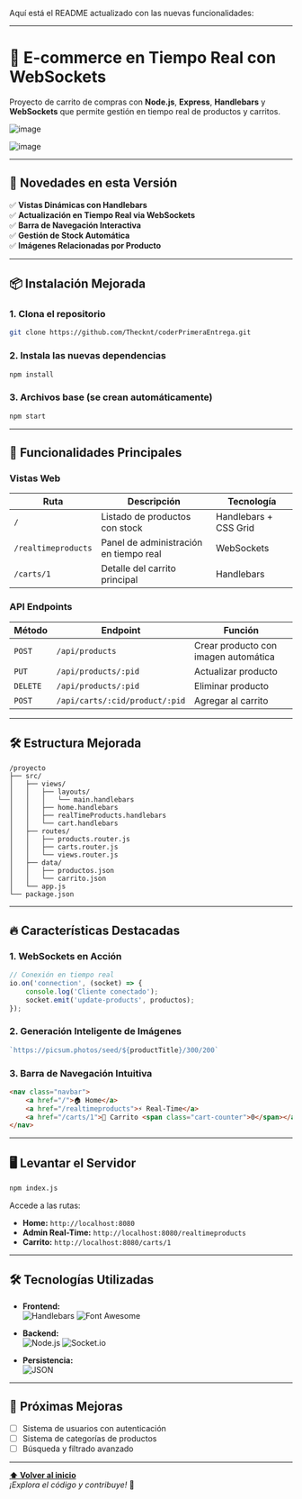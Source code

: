 Aquí está el README actualizado con las nuevas funcionalidades:

---

# 🚀 E-commerce en Tiempo Real con WebSockets

Proyecto de carrito de compras con **Node.js**, **Express**, **Handlebars** y **WebSockets** que permite gestión en tiempo real de productos y carritos.

![image](https://github.com/user-attachments/assets/1f290346-cd35-4bfe-9879-5f3db4a6b2ef)

![image](https://github.com/user-attachments/assets/4fad921e-3258-4132-a99c-bfd181f5cfc3)

---

## 🌟 Novedades en esta Versión

✅ **Vistas Dinámicas con Handlebars**  
✅ **Actualización en Tiempo Real via WebSockets**  
✅ **Barra de Navegación Interactiva**  
✅ **Gestión de Stock Automática**  
✅ **Imágenes Relacionadas por Producto**

---

## 📦 Instalación Mejorada

### 1. Clona el repositorio
```bash
git clone https://github.com/Thecknt/coderPrimeraEntrega.git
```

### 2. Instala las nuevas dependencias
```bash
npm install
```

### 3. Archivos base (se crean automáticamente)
```bash
npm start
```

---

## 🚀 Funcionalidades Principales

### Vistas Web
| Ruta | Descripción | Tecnología |
|------|-------------|------------|
| `/` | Listado de productos con stock | Handlebars + CSS Grid |
| `/realtimeproducts` | Panel de administración en tiempo real | WebSockets |
| `/carts/1` | Detalle del carrito principal | Handlebars |

### API Endpoints
| Método | Endpoint | Función |
|--------|----------|---------|
| `POST` | `/api/products` | Crear producto con imagen automática |
| `PUT` | `/api/products/:pid` | Actualizar producto |
| `DELETE` | `/api/products/:pid` | Eliminar producto |
| `POST` | `/api/carts/:cid/product/:pid` | Agregar al carrito |

---

## 🛠️ Estructura Mejorada

```
/proyecto
├── src/
│   ├── views/
│   │   ├── layouts/
│   │   │   └── main.handlebars
│   │   ├── home.handlebars
│   │   ├── realTimeProducts.handlebars
│   │   └── cart.handlebars
│   ├── routes/
│   │   ├── products.router.js
│   │   ├── carts.router.js
│   │   └── views.router.js
│   ├── data/
│   │   ├── productos.json
│   │   └── carrito.json
│   └── app.js
└── package.json
```

---

## 🔥 Características Destacadas

### 1. WebSockets en Acción
```javascript
// Conexión en tiempo real
io.on('connection', (socket) => {
    console.log('Cliente conectado');
    socket.emit('update-products', productos);
});
```

### 2. Generación Inteligente de Imágenes
```javascript
`https://picsum.photos/seed/${productTitle}/300/200`
```

### 3. Barra de Navegación Intuitiva
```html
<nav class="navbar">
    <a href="/">🏠 Home</a>
    <a href="/realtimeproducts">⚡ Real-Time</a>
    <a href="/carts/1">🛒 Carrito <span class="cart-counter">0</span></a>
</nav>
```

---

## 🖥️ Levantar el Servidor

```bash
npm index.js
```

Accede a las rutas:
- **Home:** `http://localhost:8080`
- **Admin Real-Time:** `http://localhost:8080/realtimeproducts`
- **Carrito:** `http://localhost:8080/carts/1`

---

## 🛠️ Tecnologías Utilizadas

- **Frontend:**  
  ![Handlebars](https://img.shields.io/badge/Handlebars.js-f0772b?style=flat&logo=handlebars.js&logoColor=white)
  ![Font Awesome](https://img.shields.io/badge/Font_Awesome-339AF0?style=flat&logo=font-awesome&logoColor=white)

- **Backend:**  
  ![Node.js](https://img.shields.io/badge/Node.js-339933?style=flat&logo=node.js&logoColor=white)
  ![Socket.io](https://img.shields.io/badge/Socket.io-010101?style=flat&logo=socket.io&logoColor=white)

- **Persistencia:**  
  ![JSON](https://img.shields.io/badge/JSON-Data_Storage-000000?style=flat&logo=json&logoColor=white)

---

## 📌 Próximas Mejoras

- [ ] Sistema de usuarios con autenticación
- [ ] Sistema de categorías de productos
- [ ] Búsqueda y filtrado avanzado

---

**[⬆ Volver al inicio](#-e-commerce-en-tiempo-real-con-websockets)**  
*¡Explora el código y contribuye!* 🚀
